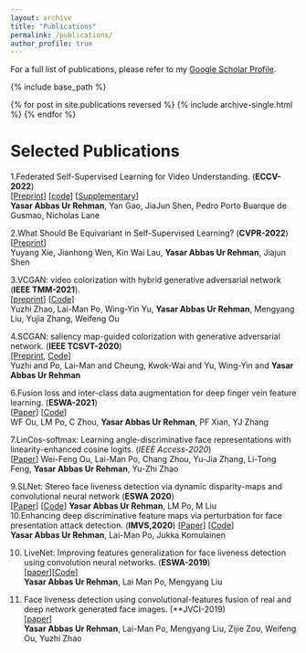 ```yaml
---
layout: archive
title: "Publications"
permalink: /publications/
author_profile: true
---
```


For a full list of publications, please refer to my [Google Scholar Profile](https://scholar.google.com/citations?hl=en&user=hDKFeWEAAAAJ).


{% include base_path %}

{% for post in site.publications reversed %}
  {% include archive-single.html %}
{% endfor %}

**Selected Publications**
======
  
1.Federated Self-Supervised Learning for Video Understanding. (**ECCV-2022**) <br> 
[[Preprint](https://arxiv.org/abs/2207.01975)] [[code](https://github.com/yasar-rehman/FEDVSSL)] [[Supplementary](https://github.com/yasar-rehman/yasar/ECCV2022_SSL_FL_for_video_supplementry.pdf)]  <br>
**Yasar Abbas Ur Rehman**, Yan Gao, JiaJun Shen, Pedro Porto Buarque de Gusmao, Nicholas Lane 


2.What Should Be Equivariant in Self-Supervised Learning? (**CVPR-2022**) <br>
[[Preprint](https://openaccess.thecvf.com/content/CVPR2022W/L3D-IVU/papers/Xie_What_Should_Be_Equivariant_in_Self-Supervised_Learning_CVPRW_2022_paper.pdf)] <br> 
Yuyang Xie, Jianhong Wen, Kin Wai Lau, **Yasar Abbas Ur Rehman**, Jiajun Shen <br>


3.VCGAN: video colorization with hybrid generative adversarial network (**IEEE TMM-2021**).<br> 
[[preprint](https://arxiv.org/pdf/2104.12357)] [[Code](https://github.com/zhaoyuzhi/VCGAN)] <br>
Yuzhi Zhao, Lai-Man Po, Wing-Yin Yu, **Yasar Abbas Ur Rehman**, Mengyang Liu, Yujia Zhang, Weifeng Ou <br>

4.SCGAN: saliency map-guided colorization with generative adversarial network. (**IEEE TCSVT-2020**) <br>
[[Preprint](https://arxiv.org/pdf/2011.11377.pdf), [Code]("https://github.com/zhaoyuzhi/Semantic-Colorization-GAN)] <br>
Yuzhi and Po, Lai-Man and Cheung, Kwok-Wai and Yu, Wing-Yin and **Yasar Abbas Ur Rehman** <br>

6.Fusion loss and inter-class data augmentation for deep finger vein feature learning. (**ESWA-2021**) <br>
[[Paper](https://www.sciencedirect.com/science/article/abs/pii/S0957417421000257)] [[Code](https://github.com/WeifengOu/FusionAug)] <br>
WF Ou, LM Po, C Zhou, **Yasar Abbas Ur Rehman**, PF Xian, YJ Zhang <br>

7.LinCos-softmax: Learning angle-discriminative face representations with linearity-enhanced cosine logits. (*IEEE Access-2020*)<br>
[[Paper](https://ieeexplore.ieee.org/stamp/stamp.jsp?arnumber=9116942)]
Wei-Feng Ou, Lai-Man Po, Chang Zhou, Yu-Jia Zhang, Li-Tong Feng, **Yasar Abbas Ur Rehman**, Yu-Zhi Zhao


9.SLNet: Stereo face liveness detection via dynamic disparity-maps and convolutional neural network (**ESWA 2020**)<br>
[[Paper](https://www.sciencedirect.com/science/article/abs/pii/S0957417419307195)] [[Code](https://github.com/yasar-rehman/SLNET)]
**Yasar Abbas Ur Rehman**, LM Po, M Liu <br>
10.Enhancing deep discriminative feature maps via perturbation for face presentation attack detection. (**IMVS,2020**)
[[Paper](https://www.sciencedirect.com/science/article/abs/pii/S0262885619304512)] [[Code](https://github.com/yasar-rehman/Perturbing-CNNs)] <br>
**Yasar Abbas Ur Rehman**, Lai-Man Po, Jukka Komulainen <br>

10. LiveNet: Improving features generalization for face liveness detection using convolution neural networks. (**ESWA-2019**)<br>
[[paper](https://www.sciencedirect.com/science/article/abs/pii/S0957417418302811)][[Code](https://github.com/yasar-rehman/LiveNet)]<br>
**Yasar Abbas Ur Rehman**, Lai Man Po, Mengyang Liu <br>

12. Face liveness detection using convolutional-features fusion of real and deep network generated face images. (**JVCI-2019)<br>
[[paper](https://www.sciencedirect.com/science/article/abs/pii/S1047320319300641)] <br>
**Yasar Abbas Ur Rehman**, Lai-Man Po, Mengyang Liu, Zijie Zou, Weifeng Ou, Yuzhi Zhao <br>




    










<!--
        

		<b> </b> 
		</div>
		<b> Yasar Abbas Ur Rehman </b>, Po Lai Man <br>
        <a href="https://www.sciencedirect.com/science/article/abs/pii/S0957417418302811">[ESWA,2018]</a>
		<a href="https://github.com/yasar-rehman/LiveNet">[Code]</a>,
        <a href="">[ESWA, 2019]</a>
        <a href="">[Code]</a>, 
        <a href="https://www.sciencedirect.com/science/article/abs/pii/S1047320319300641">JVCI (2019)</a>, 
        <a href="">[IMVS(2020)]</a> 
        <a href="">[Code]</a>,
        <br>
		</div>
	</div>
</div>	
<div class="col-md-12 pull-right">
	<div class="col-md-4 pull-left">
		<div style="margin-top:5%;"> 
		<img src="https://github.com/yasar-rehman/Energy-Efficient-Object-Detection-and-Image-Transmission-in-WMSN/blob/main/result1.jpg?raw=true" alt="" width="100%"> 
		</div>
	</div>
	<div class="col-md-8 pull-right">
		<div style="font-family: 'Serif', Times New Roman;"> 
		<div style="font-family: 'Serif', Times New Roman; font-size:18px;"> 
		<b>A Novel Energy Efficient Object Detection and Image Transmission Approach in Wireless Multimedia Sensor Networks </b> 
		</div>
		<b> Yasar Abbas Ur Rehman </b>, Muhammad Tariq, Takuro Sato <br>
		IEEE Sensor Journal, 2016 <br>
		<a href="https://www.researchgate.net/publication/303770986_A_Novel_Energy_
			Efficient_Object_Detection_and_Image_Transmission_Approach_for_Wireless_Multimedia_Sensor_Networks"> [Preprint] </a>
		<a href="https://github.com/yasar-rehman/Energy-Efficient-Object-Detection-and-Image-Transmission-in-WMSN"> [Code] </a>
		</div>
	</div>
</div>

</body>
-->


